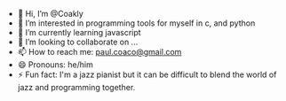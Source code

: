 - 👋 Hi, I’m @Coakly
- 👀 I’m interested in programming tools for myself in c, and python
- 🌱 I’m currently learning javascript
- 💞️ I’m looking to collaborate on ...
- 📫 How to reach me: paul.coaco@gmail.com
- 😄 Pronouns: he/him
- ⚡ Fun fact: I'm a jazz pianist but it can be difficult to blend the world of jazz and programming together.

<!---
Coakly/Coakly is a ✨ special ✨ repository because its `README.md` (this file) appears on your GitHub profile.
You can click the Preview link to take a look at your changes.
--->
